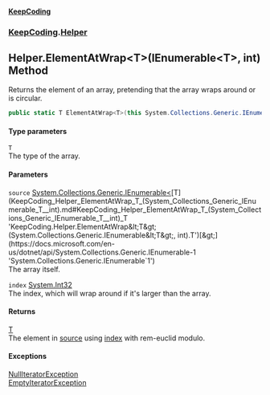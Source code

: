 #### [KeepCoding](index.md 'index')
### [KeepCoding](KeepCoding.md 'KeepCoding').[Helper](KeepCoding_Helper.md 'KeepCoding.Helper')
## Helper.ElementAtWrap&lt;T&gt;(IEnumerable&lt;T&gt;, int) Method
Returns the element of an array, pretending that the array wraps around or is circular.  
```csharp
public static T ElementAtWrap<T>(this System.Collections.Generic.IEnumerable<T> source, int index);
```
#### Type parameters
<a name='KeepCoding_Helper_ElementAtWrap_T_(System_Collections_Generic_IEnumerable_T__int)_T'></a>
`T`  
The type of the array.
  
#### Parameters
<a name='KeepCoding_Helper_ElementAtWrap_T_(System_Collections_Generic_IEnumerable_T__int)_source'></a>
`source` [System.Collections.Generic.IEnumerable&lt;](https://docs.microsoft.com/en-us/dotnet/api/System.Collections.Generic.IEnumerable-1 'System.Collections.Generic.IEnumerable`1')[T](KeepCoding_Helper_ElementAtWrap_T_(System_Collections_Generic_IEnumerable_T__int).md#KeepCoding_Helper_ElementAtWrap_T_(System_Collections_Generic_IEnumerable_T__int)_T 'KeepCoding.Helper.ElementAtWrap&lt;T&gt;(System.Collections.Generic.IEnumerable&lt;T&gt;, int).T')[&gt;](https://docs.microsoft.com/en-us/dotnet/api/System.Collections.Generic.IEnumerable-1 'System.Collections.Generic.IEnumerable`1')  
The array itself.
  
<a name='KeepCoding_Helper_ElementAtWrap_T_(System_Collections_Generic_IEnumerable_T__int)_index'></a>
`index` [System.Int32](https://docs.microsoft.com/en-us/dotnet/api/System.Int32 'System.Int32')  
The index, which will wrap around if it's larger than the array.
  
#### Returns
[T](KeepCoding_Helper_ElementAtWrap_T_(System_Collections_Generic_IEnumerable_T__int).md#KeepCoding_Helper_ElementAtWrap_T_(System_Collections_Generic_IEnumerable_T__int)_T 'KeepCoding.Helper.ElementAtWrap&lt;T&gt;(System.Collections.Generic.IEnumerable&lt;T&gt;, int).T')  
The element in [source](KeepCoding_Helper_ElementAtWrap_T_(System_Collections_Generic_IEnumerable_T__int).md#KeepCoding_Helper_ElementAtWrap_T_(System_Collections_Generic_IEnumerable_T__int)_source 'KeepCoding.Helper.ElementAtWrap&lt;T&gt;(System.Collections.Generic.IEnumerable&lt;T&gt;, int).source') using [index](KeepCoding_Helper_ElementAtWrap_T_(System_Collections_Generic_IEnumerable_T__int).md#KeepCoding_Helper_ElementAtWrap_T_(System_Collections_Generic_IEnumerable_T__int)_index 'KeepCoding.Helper.ElementAtWrap&lt;T&gt;(System.Collections.Generic.IEnumerable&lt;T&gt;, int).index') with rem-euclid modulo.
#### Exceptions
[NullIteratorException](KeepCoding_NullIteratorException.md 'KeepCoding.NullIteratorException')  
[EmptyIteratorException](KeepCoding_EmptyIteratorException.md 'KeepCoding.EmptyIteratorException')  
